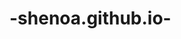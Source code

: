 # -shenoa.github.io-
<html></html>
<head> 
  <title>Girlfriend Game</title> </head>
  <bodystyle="backgroud-color:GhostWhite;">
